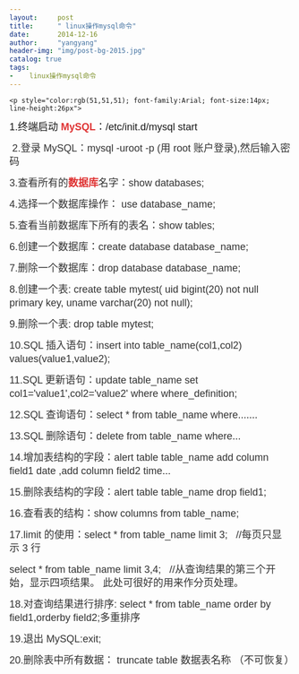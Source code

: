 ```yaml
---
layout:     post
title:      " linux操作mysql命令"
date:       2014-12-16
author:     "yangyang"
header-img: "img/post-bg-2015.jpg"
catalog: true
tags:
-    linux操作mysql命令
---
```


<div id="article_content" class="article_content">

    <p style="color:rgb(51,51,51); font-family:Arial; font-size:14px; line-height:26px">
<span style="font-family:arial,helvetica,clean; line-height:24px"><span style="font-size:18px">1.终端启动&nbsp;<a target="_blank" href="http://lib.csdn.net/base/mysql" class="replace_word" title="MySQL知识库" target="_blank" style="color:rgb(223,52,52); text-decoration:none; font-weight:bold">MySQL</a>：/etc/init.d/mysql
 start</span></span></p>
    <p style="color:rgb(51,51,51); font-family:Arial; font-size:14px; line-height:26px">
        <span style="font-family:arial,helvetica,clean; line-height:24px"><span style="font-size:18px">&nbsp;2.登录 MySQL：mysql -uroot -p (用 root 账户登录),然后输入密码&nbsp;</span></span></p>
    <p style="color:rgb(51,51,51); font-family:Arial; font-size:14px; line-height:26px">
<span style="font-family:arial,helvetica,clean; line-height:24px"><span style="font-size:18px">3.查看所有的<a target="_blank" href="http://lib.csdn.net/base/mysql" class="replace_word" title="MySQL知识库" target="_blank" style="color:rgb(223,52,52); text-decoration:none; font-weight:bold">数据库</a>名字：show
 databases;&nbsp;</span></span></p>
    <p style="color:rgb(51,51,51); font-family:Arial; font-size:14px; line-height:26px">
        <span style="font-family:arial,helvetica,clean; line-height:24px"><span style="font-size:18px">4.选择一个数据库操作： use database_name;&nbsp;</span></span></p>
    <p style="color:rgb(51,51,51); font-family:Arial; font-size:14px; line-height:26px">
        <span style="font-family:arial,helvetica,clean; line-height:24px"><span style="font-size:18px">5.查看当前数据库下所有的表名：show tables;&nbsp;</span></span></p>
    <p style="color:rgb(51,51,51); font-family:Arial; font-size:14px; line-height:26px">
        <span style="font-family:arial,helvetica,clean; line-height:24px"><span style="font-size:18px">6.创建一个数据库：create database database_name;&nbsp;</span></span></p>
    <p style="color:rgb(51,51,51); font-family:Arial; font-size:14px; line-height:26px">
        <span style="font-family:arial,helvetica,clean; line-height:24px"><span style="font-size:18px">7.删除一个数据库：drop database database_name;&nbsp;</span></span></p>
    <p style="color:rgb(51,51,51); font-family:Arial; font-size:14px; line-height:26px">
        <span style="font-family:arial,helvetica,clean; line-height:24px"><span style="font-size:18px">8.创建一个表: create table mytest( uid bigint(20) not null primary key, uname varchar(20) not null);&nbsp;</span></span></p>
    <p style="color:rgb(51,51,51); font-family:Arial; font-size:14px; line-height:26px">
        <span style="font-family:arial,helvetica,clean; line-height:24px"><span style="font-size:18px">9.删除一个表: drop table mytest;&nbsp;</span></span></p>
    <p style="color:rgb(51,51,51); font-family:Arial; font-size:14px; line-height:26px">
        <span style="font-family:arial,helvetica,clean; line-height:24px"><span style="font-size:18px">10.SQL 插入语句：insert into table_name(col1,col2) values(value1,value2);&nbsp;</span></span></p>
    <p style="color:rgb(51,51,51); font-family:Arial; font-size:14px; line-height:26px">
        <span style="font-family:arial,helvetica,clean; line-height:24px"><span style="font-size:18px">11.SQL 更新语句：update table_name set col1='value1',col2='value2' where where_definition;&nbsp;</span></span></p>
    <p style="color:rgb(51,51,51); font-family:Arial; font-size:14px; line-height:26px">
        <span style="font-family:arial,helvetica,clean; line-height:24px"><span style="font-size:18px">12.SQL 查询语句：select * from table_name where.......</span></span></p>
    <p style="color:rgb(51,51,51); font-family:Arial; font-size:14px; line-height:26px">
        <span style="font-family:arial,helvetica,clean; line-height:24px"><span style="font-size:18px">13.SQL 删除语句：delete from table_name where...&nbsp;</span></span></p>
    <p style="color:rgb(51,51,51); font-family:Arial; font-size:14px; line-height:26px">
        <span style="font-family:arial,helvetica,clean; line-height:24px"><span style="font-size:18px">14.增加表结构的字段：alert table table_name add column field1 date ,add column field2 time...&nbsp;</span></span></p>
    <p style="color:rgb(51,51,51); font-family:Arial; font-size:14px; line-height:26px">
        <span style="font-family:arial,helvetica,clean; line-height:24px"><span style="font-size:18px">15.删除表结构的字段：alert table table_name drop field1;&nbsp;</span></span></p>
    <p style="color:rgb(51,51,51); font-family:Arial; font-size:14px; line-height:26px">
        <span style="font-family:arial,helvetica,clean; line-height:24px"><span style="font-size:18px">16.查看表的结构：show columns from table_name;&nbsp;</span></span></p>
    <p style="color:rgb(51,51,51); font-family:Arial; font-size:14px; line-height:26px">
        <span style="font-family:arial,helvetica,clean; line-height:24px"><span style="font-size:18px">17.limit 的使用：select * from table_name limit 3; &nbsp; //每页只显示 3 行&nbsp;</span></span></p>
    <p style="color:rgb(51,51,51); font-family:Arial; font-size:14px; line-height:26px">
        <span style="font-family:arial,helvetica,clean; line-height:24px"><span style="font-size:18px"><span style="white-space:pre"></span>select * from table_name limit 3,4; &nbsp; //从查询结果的第三个开始，显示四项结果。 此处可很好的用来作分页处理。&nbsp;</span></span></p>
    <p style="color:rgb(51,51,51); font-family:Arial; font-size:14px; line-height:26px">
        <span style="font-family:arial,helvetica,clean; line-height:24px"><span style="font-size:18px">18.对查询结果进行排序: select * from table_name order by field1,orderby field2;多重排序&nbsp;</span></span></p>
    <p style="color:rgb(51,51,51); font-family:Arial; font-size:14px; line-height:26px">
        <span style="font-family:arial,helvetica,clean; line-height:24px"><span style="font-size:18px">19.退出 MySQL:exit;&nbsp;</span></span></p>
    <p style="color:rgb(51,51,51); font-family:Arial; font-size:14px; line-height:26px">
        <span style="font-family:arial,helvetica,clean; line-height:24px"><span style="font-size:18px">20.删除表中所有数据： truncate table 数据表名称 （不可恢复）</span></span></p>

</div>


